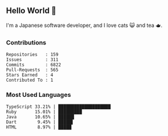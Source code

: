 ## Hello World 👋

I'm a Japanese software developer, and I love cats 😺 and tea 🫖.

### Contributions

    Repositories   : 159
    Issues         : 311
    Commits        : 6822
    Pull-Requests  : 565
    Stars Earned   : 4
    Contributed To : 1

### Most Used Languages

    TypeScript 33.21% | ████████████████████
    Ruby       15.01% | █████████
    Java       10.65% | ██████
    Dart        9.45% | █████▌
    HTML        8.97% | █████

